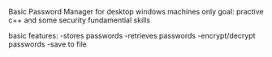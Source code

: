 Basic Password Manager for desktop windows machines only
goal: practive c++ and some security fundamential skills

basic features:
-stores passwords
-retrieves passwords
-encrypt/decrypt passwords
-save to file